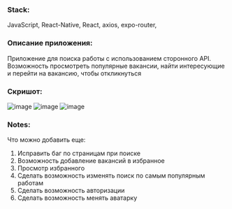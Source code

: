 ### Stack:
JavaScript, React-Native, React, axios, expo-router,

### Описание приложения:
Приложение для поиска работы с использованием сторонного API. Возможность просмотреть популярные вакансии, найти интересующие и перейти на вакансию, чтобы откликнуться 

### Скришот:
![image](https://github.com/LinaKv/findJobApp/assets/107919324/0ffd1ea8-a5f4-421d-8b27-db95bfa46114)
![image](https://github.com/LinaKv/findJobApp/assets/107919324/08f1dd93-014e-468c-833d-f1e9640da600)
![image](https://github.com/LinaKv/findJobApp/assets/107919324/39ff8733-8ba9-4af3-b2fd-661ae5c1cec4)

### Notes:
Что можно добавить еще:

1) Исправить баг по страницам при поиске
2) Возможность добавление вакансий в избранное
3) Просмотр избранного
4) Сделать возможность изменять поиск по самым популярным работам
5) Сделать возможность авторизации
6) Сделать возможность менять аватарку
